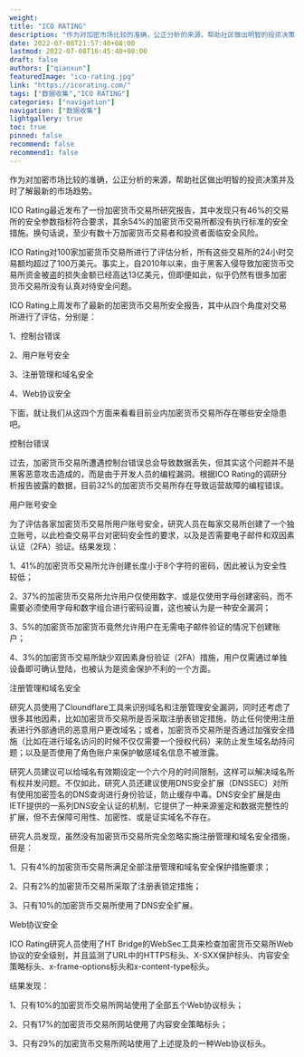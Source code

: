 ```yaml
---
weight: 
title: "ICO RATING"
description: "作为对加密市场比较的准确，公正分析的来源，帮助社区做出明智的投资决策并及时了解最新的市场趋势"
date: 2022-07-08T21:57:40+08:00
lastmod: 2022-07-08T16:45:40+08:00
draft: false
authors: ["qianxun"]
featuredImage: "ico-rating.jpg"
link: "https://icorating.com/"
tags: ["数据收集","ICO RATING"]
categories: ["navigation"]
navigation: ["数据收集"]
lightgallery: true
toc: true
pinned: false
recommend: false
recommend1: false
---
```

作为对加密市场比较的准确，公正分析的来源，帮助社区做出明智的投资决策并及时了解最新的市场趋势。

ICO Rating最近发布了一份加密货币交易所研究报告，其中发现只有46%的交易所的安全参数指标符合要求，其余54%的加密货币交易所都没有执行标准的安全措施。换句话说，至少有数十万加密货币交易者和投资者面临安全风险。 

ICO Rating对100家加密货币交易所进行了评估分析，所有这些交易所的24小时交易额均超过了100万美元。事实上，自2010年以来，由于黑客入侵导致加密货币交易所资金被盗的损失金额已经高达13亿美元，但即便如此，似乎仍然有很多加密货币交易所没有认真对待安全问题。 

ICO Rating上周发布了最新的加密货币交易所安全报告，其中从四个角度对交易所进行了评估，分别是： 

1、控制台错误

2、用户账号安全

3、注册管理和域名安全

4、Web协议安全 

下面，就让我们从这四个方面来看看目前业内加密货币交易所存在哪些安全隐患吧。 

控制台错误 

过去，加密货币交易所遭遇控制台错误总会导致数据丢失，但其实这个问题并不是黑客恶意攻击造成的，而是由于开发人员的编程漏洞。根据ICO Rating的调研分析报告披露的数据，目前32%的加密货币交易所存在导致运营故障的编程错误。 

用户账号安全 

为了评估各家加密货币交易所用户账号安全，研究人员在每家交易所创建了一个独立账号，以此检查交易平台对密码安全性的要求，以及是否需要电子邮件和双因素认证（2FA）验证。结果发现： 

1、41%的加密货币交易所允许创建长度小于8个字符的密码，因此被认为安全性较低；

2、37%的加密货币交易所允许用户仅使用数字、或是仅使用字母创建密码，而不需要必须使用字母和数字组合进行密码设置，这也被认为是一种安全漏洞；

3、5%的加密货币加密货币竟然允许用户在无需电子邮件验证的情况下创建账户；

4、3%的加密货币交易所缺少双因素身份验证（2FA）措施，用户仅需通过单独设备即可确认登陆，也被认为是资金保护不利的一个方面。 

注册管理和域名安全 

研究人员使用了Cloundflare工具来识别域名和注册管理安全漏洞，同时还考虑了很多其他因素，比如加密货币交易所是否采取注册表锁定措施，防止任何使用注册表进行外部通讯的恶意用户更改域名；或者，加密货币交易所是否通过加强安全措施（比如在进行域名访问的时候不仅仅需要一个授权代码）来防止发生域名劫持问题；以及是否使用了角色账户来保护敏感域名信息不被泄露。 

研究人员建议可以给域名有效期设定一个六个月的时间限制，这样可以解决域名所有权并发问题。不仅如此，研究人员还建议使用DNS安全扩展（DNSSEC）对所有使用加密签名的DNS查询进行身份验证，防止缓存中毒。DNS安全扩展是由IETF提供的一系列DNS安全认证的机制，它提供了一种来源鉴定和数据完整性的扩展，但不去保障可用性、加密性、或是证实域名不存在。 

研究人员发现，虽然没有加密货币交易所完全忽略实施注册管理和域名安全措施，但是： 

1、只有4%的加密货币交易所满足全部注册管理和域名安全保护措施要求；

2、只有2%的加密货币交易所采取了注册表锁定措施；

3、只有10%的加密货币交易所使用了DNS安全扩展。 

Web协议安全 

ICO Rating研究人员使用了HT Bridge的WebSec工具来检查加密货币交易所Web协议的安全级别，并且监测了URL中的HTTPS标头、X-SXX保护标头、内容安全策略标头、x-frame-options标头和x-content-type标头。 

结果发现： 

1、只有10%的加密货币交易所网站使用了全部五个Web协议标头；

2、只有17%的加密货币交易所网站使用了内容安全策略标头；

3、只有29%的加密货币交易所网站使用了上述提及的一种Web协议标头。 